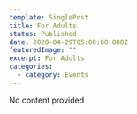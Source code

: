 ```yaml
---
template: SinglePost
title: For Adults
status: Published
date: 2020-04-29T05:00:00.000Z
featuredImage: ""
excerpt: For Adults
categories:
  - category: Events
---
```

No content provided